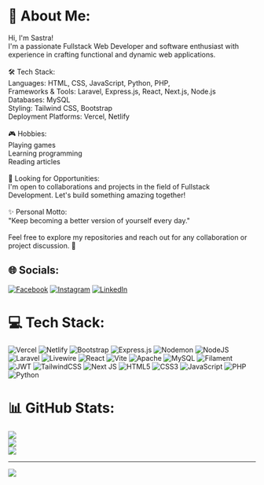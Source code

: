 # 💫 About Me:
Hi, I'm Sastra!<br>I'm a passionate Fullstack Web Developer and software enthusiast with experience in crafting functional and dynamic web applications.<br><br>🛠️ Tech Stack:<br>Languages: HTML, CSS, JavaScript, Python, PHP,<br>Frameworks & Tools: Laravel, Express.js, React, Next.js, Node.js<br>Databases: MySQL<br>Styling: Tailwind CSS, Bootstrap<br>Deployment Platforms: Vercel, Netlify<br><br>🎮 Hobbies:<br>Playing games<br>Learning programming<br>Reading articles<br><br>🚀 Looking for Opportunities:<br>I'm open to collaborations and projects in the field of Fullstack Development. Let's build something amazing together!<br><br>✨ Personal Motto:<br>"Keep becoming a better version of yourself every day."<br><br>Feel free to explore my repositories and reach out for any collaboration or project discussion. 🚀


## 🌐 Socials:
[![Facebook](https://img.shields.io/badge/Facebook-%231877F2.svg?logo=Facebook&logoColor=white)](https://facebook.com/Sastra) [![Instagram](https://img.shields.io/badge/Instagram-%23E4405F.svg?logo=Instagram&logoColor=white)](https://instagram.com/sstrawnsyah) [![LinkedIn](https://img.shields.io/badge/LinkedIn-%230077B5.svg?logo=linkedin&logoColor=white)](https://linkedin.com/in/kharismasastrawansyah) 

# 💻 Tech Stack:
![Vercel](https://img.shields.io/badge/vercel-%23000000.svg?style=flat&logo=vercel&logoColor=white) ![Netlify](https://img.shields.io/badge/netlify-%23000000.svg?style=flat&logo=netlify&logoColor=#00C7B7) ![Bootstrap](https://img.shields.io/badge/bootstrap-%238511FA.svg?style=flat&logo=bootstrap&logoColor=white) ![Express.js](https://img.shields.io/badge/express.js-%23404d59.svg?style=flat&logo=express&logoColor=%2361DAFB) ![Nodemon](https://img.shields.io/badge/NODEMON-%23323330.svg?style=flat&logo=nodemon&logoColor=%BBDEAD) ![NodeJS](https://img.shields.io/badge/node.js-6DA55F?style=flat&logo=node.js&logoColor=white) ![Laravel](https://img.shields.io/badge/laravel-%23FF2D20.svg?style=flat&logo=laravel&logoColor=white) ![Livewire](https://img.shields.io/badge/livewire-%234e56a6.svg?style=flat&logo=livewire&logoColor=white) ![React](https://img.shields.io/badge/react-%2320232a.svg?style=flat&logo=react&logoColor=%2361DAFB) ![Vite](https://img.shields.io/badge/vite-%23646CFF.svg?style=flat&logo=vite&logoColor=white) ![Apache](https://img.shields.io/badge/apache-%23D42029.svg?style=flat&logo=apache&logoColor=white) ![MySQL](https://img.shields.io/badge/mysql-4479A1.svg?style=flat&logo=mysql&logoColor=white) ![Filament](https://img.shields.io/badge/Filament-FFAA00?style=flat&logoColor=%23000000) ![JWT](https://img.shields.io/badge/JWT-black?style=flat&logo=JSON%20web%20tokens) ![TailwindCSS](https://img.shields.io/badge/tailwindcss-%2338B2AC.svg?style=flat&logo=tailwind-css&logoColor=white) ![Next JS](https://img.shields.io/badge/Next-black?style=flat&logo=next.js&logoColor=white) ![HTML5](https://img.shields.io/badge/html5-%23E34F26.svg?style=flat&logo=html5&logoColor=white) ![CSS3](https://img.shields.io/badge/css3-%231572B6.svg?style=flat&logo=css3&logoColor=white) ![JavaScript](https://img.shields.io/badge/javascript-%23323330.svg?style=flat&logo=javascript&logoColor=%23F7DF1E) ![PHP](https://img.shields.io/badge/php-%23777BB4.svg?style=flat&logo=php&logoColor=white) ![Python](https://img.shields.io/badge/python-3670A0?style=flat&logo=python&logoColor=ffdd54)
# 📊 GitHub Stats:
![](https://github-readme-stats.vercel.app/api?username=Sastraaaa&theme=github_dark&hide_border=false&include_all_commits=false&count_private=false)<br/>
![](https://github-readme-streak-stats.herokuapp.com/?user=Sastraaaa&theme=github_dark&hide_border=false)<br/>
![](https://github-readme-stats.vercel.app/api/top-langs/?username=Sastraaaa&theme=github_dark&hide_border=false&include_all_commits=false&count_private=false&layout=compact)

---
[![](https://visitcount.itsvg.in/api?id=Sastraaaa&icon=9&color=12)](https://visitcount.itsvg.in)

<!-- Proudly created with GPRM ( https://gprm.itsvg.in ) -->
